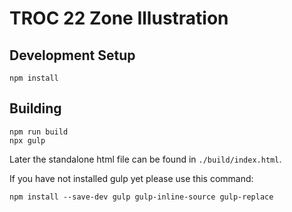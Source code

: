 # TROC 22 Zone Illustration

## Development Setup

```
npm install
```

## Building

```
npm run build
npx gulp
```

Later the standalone html file can be found in `./build/index.html`.

If you have not installed gulp yet please use this command:
```
npm install --save-dev gulp gulp-inline-source gulp-replace
```